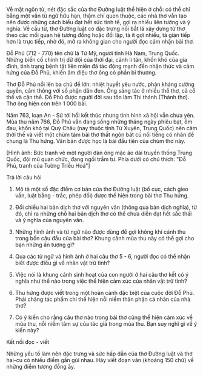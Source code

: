 Về mặt ngôn từ, nét đặc sắc của thơ Đường luật thể hiện ở chỗ: có thể chỉ bằng một vần từ ngữ hữu hạn, thậm chí quen thuộc, các nhà thơ vẫn tạo nên được những cách biểu đạt hết sức tinh tế, gợi ra nhiều liên tưởng và ý nghĩa. Về cấu từ, thơ Đường luật có đặc trưng nối bắt lá xây dựng từ thơ theo các mối quan hệ tương đồng hoặc đối lập, tả ít gợi nhiều, tả gián tiếp hơn là trực tiếp, nhờ đó, mở ra không gian cho người đọc cảm nhận bài thơ.

Đỗ Phủ (712 - 770) tên chữ là Tử Mỹ, người tỉnh Hà Nam, Trung Quốc. Những biến cố chính trị dữ dội của thời đại, cảnh li tán, khốn khó của gia đình, tình trạng bệnh tật liên miên đã tác động mạnh đến nhận thức và cảm hứng của Đỗ Phủ, khiến âm điệu thơ ông có phần bi thương.

Thơ Đỗ Phủ nổi lên ba chủ đề lớn: nhiệt huyết yêu nước, phản kháng cường quyền, cảm thông với số phận dân đen. Ông sáng tác ở nhiều thể thơ, cả cổ thể và cận thể. Đỗ Phủ được người đời sau tôn làm Thi thánh (Thánh thơ). Thơ ông hiện còn trên 1 000 bài.

Năm 763, loạn An - Sử tới hồi kết thúc nhưng tình hình xã hội vẫn chưa yên. Mùa thu năm 766, Đỗ Phủ vẫn đang sống những tháng ngày phiêu bạt, ốm đau, khốn khó tại Quỳ Châu (nay thuộc tỉnh Tứ Xuyên, Trung Quốc) nên cảm thời thế và viết một chùm tám bài thơ thất ngôn bát cú nổi tiếng có nhãn đề chung là Thu hứng. Văn bản được học là bài đầu tiên của chùm thơ này.

[Hình ảnh: Bức tranh vẽ một người đàn ông mặc áo dài truyền thống Trung Quốc, đội mũ quan chức, đang ngồi trầm tư. Phía dưới có chú thích: "Đỗ Phủ, tranh của Tường Triều Hoá"]

Trả lời câu hỏi

1. Mô tả một số đặc điểm cơ bản của thơ Đường luật (bố cục, cách gieo vần, luật bằng - trắc, phép đối) được thể hiện trong bài thơ Thu hứng.

2. Đối chiếu hai bản dịch thơ với nguyên văn (thông qua bản dịch nghĩa), từ đó, chỉ ra những chỗ hai bản dịch thơ có thể chưa diễn đạt hết sắc thái và ý nghĩa của nguyên văn.

3. Những hình ảnh và từ ngữ nào được dùng để gợi không khí cảnh thu trong bốn câu đầu của bài thơ? Khung cảnh mùa thu này có thể gợi cho bạn những ấn tượng gì?

4. Qua các từ ngữ và hình ảnh ở hai câu thơ 5 - 6, người đọc có thể nhận biết được điều gì về nhân vật trữ tình?

5. Việc nói là khung cảnh sinh hoạt của con người ở hai câu thơ kết có ý nghĩa như thế nào trong việc thể hiện cảm xúc của nhân vật trữ tình?

6. Thu hứng được viết trong một hoàn cảnh đặc biệt của cuộc đời Đỗ Phủ. Phải chăng tác phẩm chỉ thể hiện nỗi niềm thân phận cá nhân của nhà thơ?

7. Có ý kiến cho rằng câu thơ nào trong bài thơ cũng thể hiện cảm xúc về mùa thu, nỗi niềm tâm sự của tác giả trong mùa thu. Bạn suy nghĩ gì về ý kiến này?

Kết nối đọc - viết

Những yếu tố làm nên đặc trưng và sức hấp dẫn của thơ Đường luật và thơ hai-cu có nhiều điểm gần gũi nhau. Hãy viết đoạn văn (khoảng 150 chữ) về những điểm tương đồng ấy.